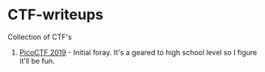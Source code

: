 # CTF-writeups
Collection of CTF's

1. [PicoCTF 2019](./picoCTF2019/) - Initial foray.  It's a geared to high school level so I figure it'll be fun.
